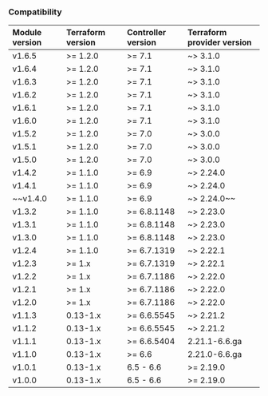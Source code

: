 ### Compatibility
Module version | Terraform version | Controller version | Terraform provider version
:--- | :--- | :--- | :---
v1.6.5| >= 1.2.0 | >= 7.1 | ~> 3.1.0
v1.6.4| >= 1.2.0 | >= 7.1 | ~> 3.1.0
v1.6.3 | >= 1.2.0 | >= 7.1 | ~> 3.1.0
v1.6.2 | >= 1.2.0 | >= 7.1 | ~> 3.1.0
v1.6.1 | >= 1.2.0 | >= 7.1 | ~> 3.1.0
v1.6.0 | >= 1.2.0 | >= 7.1 | ~> 3.1.0
v1.5.2 | >= 1.2.0 | >= 7.0 | ~> 3.0.0
v1.5.1 | >= 1.2.0 | >= 7.0 | ~> 3.0.0
v1.5.0 | >= 1.2.0 | >= 7.0 | ~> 3.0.0
v1.4.2 | >= 1.1.0 | >= 6.9 | ~> 2.24.0
v1.4.1 | >= 1.1.0 | >= 6.9 | ~> 2.24.0
~~v1.4.0 | >= 1.1.0 | >= 6.9 | ~> 2.24.0~~
v1.3.2 | >= 1.1.0 | >= 6.8.1148 | ~> 2.23.0
v1.3.1 | >= 1.1.0 | >= 6.8.1148 | ~> 2.23.0
v1.3.0 | >= 1.1.0 | >= 6.8.1148 | ~> 2.23.0
v1.2.4 | >= 1.1.0 | >= 6.7.1319 | ~> 2.22.1
v1.2.3 | >= 1.x | >= 6.7.1319 | ~> 2.22.1
v1.2.2 | >= 1.x | >= 6.7.1186 | ~> 2.22.0
v1.2.1 | >= 1.x | >= 6.7.1186 | ~> 2.22.0
v1.2.0 | >= 1.x | >= 6.7.1186 | ~> 2.22.0
v1.1.3 | 0.13-1.x | >= 6.6.5545 | ~> 2.21.2
v1.1.2 | 0.13-1.x | >= 6.6.5545 | ~> 2.21.2
v1.1.1 | 0.13-1.x | >= 6.6.5404 | 2.21.1-6.6.ga
v1.1.0 | 0.13-1.x | >= 6.6 | 2.21.0-6.6.ga
v1.0.1 | 0.13-1.x | 6.5 - 6.6 | >= 2.19.0
v1.0.0 | 0.13-1.x | 6.5 - 6.6 | >= 2.19.0